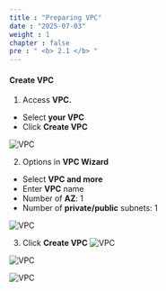 ```yaml
---
title : "Preparing VPC"
date : "2025-07-03"
weight : 1
chapter : false
pre : " <b> 2.1 </b> "
---
```


#### Create VPC
1. Access **VPC.**

- Select **your VPC**
- Click **Create VPC**

![VPC](/images/2.prerequisite/Chuanbi-(1).png)

2. Options in **VPC Wizard**

- Select **VPC and more**
- Enter **VPC** name
- Number of **AZ**: 1
- Number of **private/public** subnets: 1

![VPC](/images/2.prerequisite/Chuanbi-(2).png)

3. Click **Create VPC**
![VPC](/images/2.prerequisite/Chuanbi-(3).png)

![VPC](/images/2.prerequisite/Chuanbi-(4).png)

![VPC](/images/2.prerequisite/Chuanbi-(5).png)